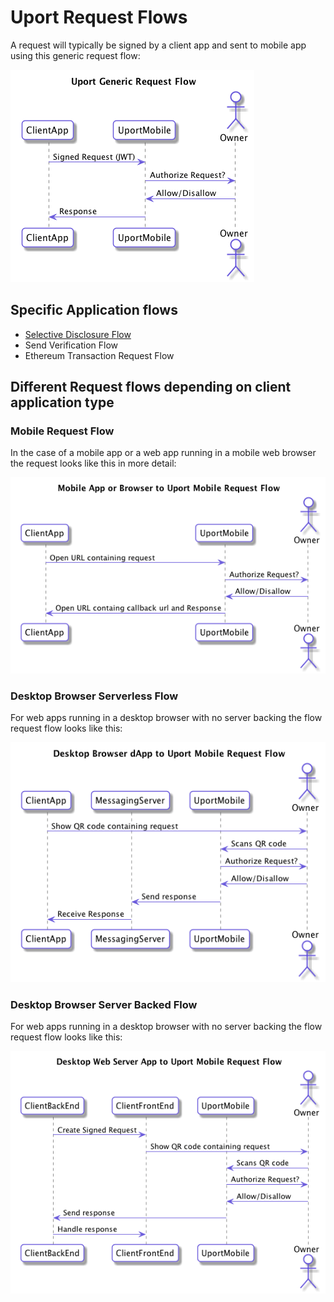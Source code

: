 # Uport Request Flows

A request will typically be signed by a client app and sent to mobile app using this generic request flow:

![Generic Uport Request Flow](generic.png)

## Specific Application flows

- [Selective Disclosure Flow](selectivedisclosure.md)
- Send Verification Flow
- Ethereum Transaction Request Flow

## Different Request flows depending on client application type

### Mobile Request Flow

In the case of a mobile app or a web app running in a mobile web browser the request looks like this in more detail:

![Mobile Request Flow](mobile.png)

### Desktop Browser Serverless Flow

For web apps running in a desktop browser with no server backing the flow request flow looks like this:

![Desktop Serverless App Flow](desktopdapp.png)

### Desktop Browser Server Backed Flow

For web apps running in a desktop browser with no server backing the flow request flow looks like this:

![Desktop Server Backed Flow](desktopserverapp.png)

